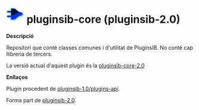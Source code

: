 # ![Logo](https://github.com/GovernIB/maven/raw/binaris/pluginsib/projectinfo_Attachments/icon.jpg) pluginsib-core  (pluginsib-2.0)

**Descripció**


Repositori que conté classes comunes i d'utilitat de PluginsIB. No conté cap llibreria de tercers.

La versió actual d'aquest plugin és la [pluginsib-core-2.0](https://github.com/GovernIB/pluginsib-core/tree/pluginsib-core-2.0)

**Enllaços**


Plugin procedent de [pluginsib-1.0/plugins-api](https://github.com/GovernIB/pluginsib/tree/pluginsib-1.0/plugins-api).  

Forma part de [pluginsib-2.0](https://github.com/GovernIB/pluginsib/tree/pluginsib-2.0).
